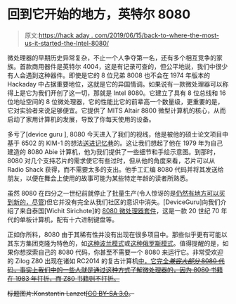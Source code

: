 # 回到它开始的地方，英特尔 8080

> 原文:[https://hack aday . com/2019/06/15/back-to-where-the-most-us-it-started-the-Intel-8080/](https://hackaday.com/2019/06/15/back-to-where-for-most-of-us-it-started-the-intel-8080/)

微处理器的早期历史异常复杂，不止一个人争夺第一名，还有多个相互竞争的家族。首款商用器件是英特尔 4004，这是有记录可查的，但公平地说，我们中很少有人会遇到这种器件。即使是它的 8 位兄弟 8008 也不会在 1974 年版本的 Hackaday 中占据重要地位，这就是它的异国情调。如果说有一款微处理器可以称得上是它为我们开创了这一切，那就是 Intel 8080。它建立了具有 8 位总线和 16 位地址空间的 8 位微处理器，它的性能比它的前辈高一个数量级，更重要的是，它对实验者来说足够便宜。它提供了 MITS Altair 8800 微型计算机的核心，从而启动了家用计算机的发展，导致了你每天使用的设备。

多亏了[device guru ], 8080 今天进入了我们的视线，他是被他的硕士论文项目中基于 6502 的 KIM-1 的想法[送进记忆巷](https://deviceguru.com/revisiting-intels-8-bit-8080-microprocessor/)的。这让我们想起了他在 1979 年为自己建造的 8080 Abie 计算机，他为我们提供了一些细节和手绘示意图。到那时，8080 对几个支持芯片的需求使它有些过时，但从他的角度来看，芯片可以从 Radio Shack 获得，而不需要太多的支出。他手工汇编 8080 代码并将其发送给朋友，以便在舞会上使用的故事可能为某些特定年龄的读者所熟悉。

虽然 8080 在四分之一世纪前就停止了批量生产(令人惊讶的是[仍然有地方可以买到新的，尽管](http://www.lansdale.com/parts_reference.php?manufacturer=Intel&series=Microprocessor+8080A+Family+%26+828X+Series))但它并没有完全从我们社区的意识中消失。[DeviceGuru]向我们介绍了来自泰国[Wichit Sirichote]的 [8080 微处理器套件](http://www.kswichit.com/8080kit/8080kit.htm)，这是一款 20 世纪 70 年代的单板计算机，配有十六进制键盘等。

正如你所料，8080 由于其稀有性并没有出现在很多项目中。那些似乎更有可能以其东方集团克隆为特色的，如[这种波兰模式](https://hackaday.com/2019/01/28/polish-retro-silicon-brings-this-computer-to-life/)或[这种俄罗斯模式](https://hackaday.com/2015/03/07/looking-inside-the-kr580vm80a-soviet-i8080-clone/)。值得提醒的是，如果你想探索自己的 8080 代码，你甚至不需要一个 8080 来运行它。非常受欢迎的 Zilog Z80 出现在诸如 RC2014 的复古计算机[中，它完全~~*兼容大部分* 8080 代码，事实上我们中的一些人就是通过这种方式了解微处理器的，因为 8080 书籍在 1983 年打折，而 Z80 书籍则不打折。~~](https://hackaday.com/2016/09/08/review-the-rc2014-z80-computer/)

 ~~标题图片:Konstantin Lanzet[[CC BY-SA 3.0](https://commons.wikimedia.org/wiki/File:KL_Intel_i8080_Black_Background.jpg)。~~